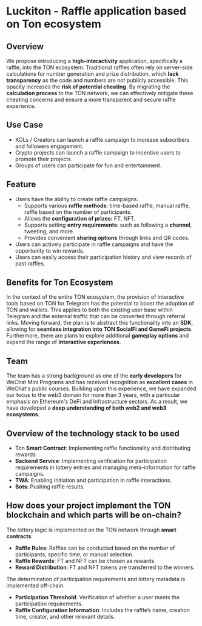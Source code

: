 # Luckiton - Raffle application based on Ton ecosystem

## Overview

We propose introducing a **high-interactivity** application, specifically a raffle, into the TON ecosystem. Traditional raffles often rely on server-side calculations for number generation and prize distribution, which **lack transparency** as the code and numbers are not publicly accessible. This opacity increases the **risk of potential cheating**. By migrating the **calculation process** to the TON network, we can effectively mitigate these cheating concerns and ensure a more transparent and secure raffle experience.

## Use Case

- KOLs / Creators can launch a raffle campaign to increase subscribers and followers engagement.
- Crypto projects can launch a raffle campaign to incentive users to promote their projects.
- Groups of users can participate for fun and entertainment.

## Feature

- Users have the ability to create raffle campaigns.
    - Supports various **raffle methods**: time-based raffle, manual raffle, raffle based on the number of participants.
    - Allows the **configuration of prizes:** FT, NFT.
    - Supports setting **entry requirements**: such as following a **channel**, tweeting, and more.
    - Provides convenient **sharing options** through links and QR codes.
- Users can actively participate in raffle campaigns and have the opportunity to win rewards.
- Users can easily access their participation history and view records of past raffles.

## Benefits for Ton Ecosystem

In the context of the entire TON ecosystem, the provision of interactive tools based on TON for Telegram has the potential to boost the adoption of TON and wallets. This applies to both the existing user base within Telegram and the external traffic that can be converted through referral links. Moving forward, the plan is to abstract this functionality into an **SDK**, allowing for **seamless integration into TON SocialFi and GameFi projects**. Furthermore, there are plans to explore additional **gameplay options** and expand the range of **interactive experiences**.

## Team

The team has a strong background as one of the **early developers** for WeChat Mini Programs and has received recognition as **excellent cases** in WeChat's public courses. Building upon this experience, we have expanded our focus to the web3 domain for more than 3 years, with a particular emphasis on Ethereum's DeFi and Infrastructure sectors. As a result, we have developed a **deep understanding of both web2 and web3 ecosystems**.

## Overview of the technology stack to be used

- Ton **Smart Contract**: Implementing raffle functionality and distributing rewards.
- **Backend Service**: Implementing verification for participation requirements in lottery entries and managing meta-information for raffle campaigns.
- **TWA**: Enabling initiation and participation in raffle interactions.
- **Bots**: Pushing raffle results.

## How does your project implement the TON blockchain and which parts will be on-chain?

The lottery logic is implemented on the TON network through **smart contracts**.

- **Raffle Rules**: Raffles can be conducted based on the number of participants, specific time, or manual selection.
- **Raffle Rewards**: FT and NFT can be chosen as rewards.
- **Reward Distribution**: FT and NFT tokens are transferred to the winners.

The determination of participation requirements and lottery metadata is implemented off-chain.

- **Participation Threshold**: Verification of whether a user meets the participation requirements.
- **Raffle Configuration Information**: Includes the raffle’s name, creation time, creator, and other relevant details.
